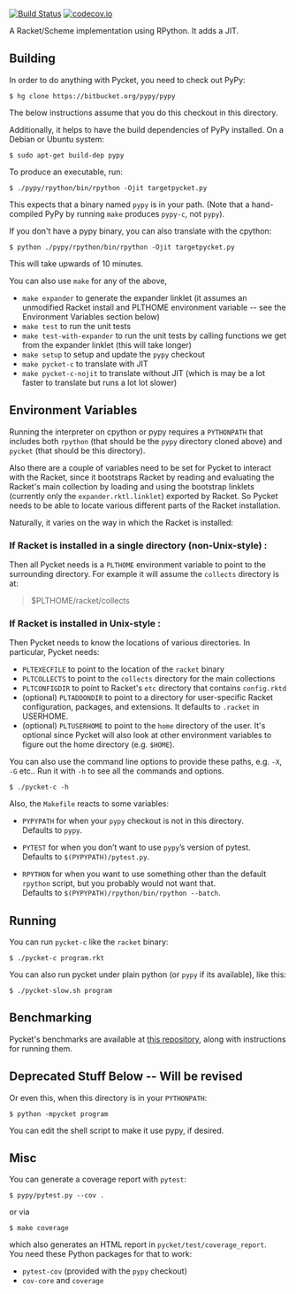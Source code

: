 [![Build Status](https://travis-ci.org/pycket/pycket.png?branch=master)](https://travis-ci.org/cderici/pycket)
[![codecov.io](https://codecov.io/github/pycket/pycket/coverage.svg?branch=master)](https://codecov.io/github/pycket/pycket?branch=master)

A Racket/Scheme implementation using RPython. It adds a JIT.

## Building

In order to do anything with Pycket, you need to check out PyPy:

    $ hg clone https://bitbucket.org/pypy/pypy

The below instructions assume that you do this checkout in this directory.

Additionally, it helps to have the build dependencies of PyPy installed.
On a Debian or Ubuntu system:

    $ sudo apt-get build-dep pypy

To produce an executable, run:

    $ ./pypy/rpython/bin/rpython -Ojit targetpycket.py

This expects that a binary named `pypy` is in your path. (Note that
a hand-compiled PyPy by running `make` produces `pypy-c`, not `pypy`).

If you don't have a pypy binary, you can also translate with the cpython:

    $ python ./pypy/rpython/bin/rpython -Ojit targetpycket.py

This will take upwards of 10 minutes.

You can also use `make` for any of the above,

 * `make expander` to generate the expander linklet (it assumes an unmodified Racket install and PLTHOME environment variable -- see the Environment Variables section below)
 * `make test` to run the unit tests
 * `make test-with-expander` to run the unit tests by calling functions we get from the expander linklet (this will take longer)
 * `make setup` to setup and update the `pypy` checkout
 * `make pycket-c` to translate with JIT
 * `make pycket-c-nojit` to translate without JIT (which is may be a lot faster to translate but runs a lot lot slower)

## Environment Variables

Running the interpreter on cpython or pypy requires a `PYTHONPATH`
that includes both `rpython` (that should be the `pypy` directory
cloned above) and `pycket` (that should be this directory).

Also there are a couple of variables need to be set for Pycket to
interact with the Racket, since it bootstraps Racket by reading and
evaluating the Racket's main collection by loading and using the
bootstrap linklets (currently only the `expander.rktl.linklet`)
exported by Racket. So Pycket needs to be able to locate various
different parts of the Racket installation. 

Naturally, it varies on the way in which the Racket is installed:

### If Racket is installed in a single directory (non-Unix-style) :

Then all Pycket needs is a `PLTHOME` environment variable to point to
the surrounding directory. For example it will assume the `collects`
directory is at:

> $PLTHOME/racket/collects

### If Racket is installed in Unix-style :

Then Pycket needs to know the locations of various directories. In
particular, Pycket needs:

 * `PLTEXECFILE` to point to the location of the `racket` binary
 * `PLTCOLLECTS` to point to the `collects` directory for the main
collections 
 * `PLTCONFIGDIR` to point to Racket's `etc` directory that contains
`config.rktd`
 * (optional) `PLTADDONDIR` to point to a directory for user-specific
Racket configuration, packages, and extensions. It defaults to
`.racket` in USERHOME.
 * (optional) `PLTUSERHOME` to point to the `home` directory of the
  user. It's optional since Pycket will also look at other environment
  variables to figure out the home directory (e.g. `$HOME`).

You can also use the command line options to provide these paths,
e.g. `-X`, `-G` etc.. Run it with `-h` to see all the commands and
options.

    $ ./pycket-c -h

Also, the `Makefile` reacts to some variables:
 * `PYPYPATH` for when your `pypy` checkout is not in this directory.   
    Defaults to `pypy`.
 * `PYTEST` for when you don’t want to use `pypy`’s version of pytest.  
    Defaults to `$(PYPYPATH)/pytest.py`.

 * `RPYTHON` for when you want to use something other than the default
   `rpython` script, but you probably would not want that.  
   Defaults to `$(PYPYPATH)/rpython/bin/rpython --batch`.

## Running

You can run `pycket-c` like the `racket` binary:

    $ ./pycket-c program.rkt

You can also run pycket under plain python (or `pypy` if its
available), like this:

    $ ./pycket-slow.sh program

## Benchmarking

Pycket's benchmarks are available at [this
repository](https://github.com/krono/pycket-bench), along with
instructions for running them.


## Deprecated Stuff Below -- Will be revised 
   
Or even this, when this directory is in your `PYTHONPATH`:

    $ python -mpycket program

You can edit the shell script to make it use pypy, if desired.

## Misc

You can generate a coverage report with `pytest`:

    $ pypy/pytest.py --cov .

or via

    $ make coverage
    
which also generates an HTML report in `pycket/test/coverage_report`.  
You need these Python packages for that to work:
  * `pytest-cov` (provided with the `pypy` checkout)
  * `cov-core` and `coverage`